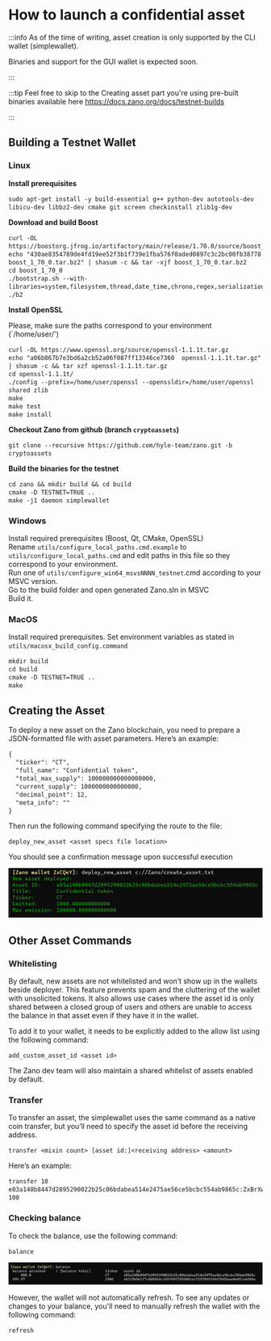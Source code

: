 # How to launch a confidential asset

:::info As of the time of writing, asset creation is only supported by the CLI wallet (simplewallet).

Binaries and support for the GUI wallet is expected soon.

:::

:::tip Feel free to skip to the Creating asset part you're using pre-built binaries available here https://docs.zano.org/docs/testnet-builds

:::

## Building a Testnet Wallet

### Linux

**Install prerequisites**

```
sudo apt-get install -y build-essential g++ python-dev autotools-dev libicu-dev libbz2-dev cmake git screen checkinstall zlib1g-dev
```

**Download and build Boost**

```
curl -OL https://boostorg.jfrog.io/artifactory/main/release/1.70.0/source/boost_1_70_0.tar.bz2
echo "430ae8354789de4fd19ee52f3b1f739e1fba576f0aded0897c3c2bc00fb38778  boost_1_70_0.tar.bz2" | shasum -c && tar -xjf boost_1_70_0.tar.bz2
cd boost_1_70_0
./bootstrap.sh --with-libraries=system,filesystem,thread,date_time,chrono,regex,serialization,atomic,program_options,locale,timer,log
./b2
```

**Install OpenSSL**

Please, make sure the paths correspond to your environment (`/home/user/')

```
curl -OL https://www.openssl.org/source/openssl-1.1.1t.tar.gz
echo "a06b067b7e3bd6a2cb52a06f087ff13346ce7360  openssl-1.1.1t.tar.gz" | shasum -c && tar xzf openssl-1.1.1t.tar.gz 
cd openssl-1.1.1t/
./config --prefix=/home/user/openssl --openssldir=/home/user/openssl shared zlib
make
make test
make install
```

**Checkout Zano from github (branch `cryptoassets`)**

```
git clone --recursive https://github.com/hyle-team/zano.git -b cryptoassets
```

**Build the binaries for the testnet**

```
cd zano && mkdir build && cd build
cmake -D TESTNET=TRUE ..
make -j1 daemon simplewallet
```

### Windows

Install required prerequisites (Boost, Qt, CMake, OpenSSL)<br/>
Rename `utils/configure_local_paths.cmd.example` to `utils/configure_local_paths.cmd` and edit paths in this file so they correspond to your environment.<br/>
Run one of `utils/configure_win64_msvsNNNN_testnet`.cmd according to your MSVC version.<br/>
Go to the build folder and open generated Zano.sln in MSVC<br/>
Build it.<br/>

### MacOS

Install required prerequisites.
Set environment variables as stated in `utils/macosx_build_config.command`

```
mkdir build
cd build
cmake -D TESTNET=TRUE ..
make
```

## Creating the Asset

To deploy a new asset on the Zano blockchain, you need to prepare a JSON-formatted file with asset parameters. Here’s an example:

```
{
  "ticker": "CT",
  "full_name": "Confidential token",
  "total_max_supply": 100000000000000000,
  "current_supply": 1000000000000000,
  "decimal_point": 12,
  "meta_info": ""
}
```

Then run the following command specifying the route to the file:

```
deploy_new_asset <asset specs file location>
```

You should see a confirmation message upon successful execution

![alt launch-asset-confirmation-message](../../../static/img/build/testnet-resources/how-to-launch-confidential-asset/launch-asset-confirmation-message.png "launch-asset-confirmation-message")



## Other Asset Commands

### Whitelisting

By default, new assets are not whitelisted and won’t show up in the wallets beside deployer. This feature prevents spam and the cluttering of the wallet with unsolicited tokens. It also allows use cases where the asset id is only shared between a closed group of users and others are unable to access the balance in that asset even if they have it in the wallet.

To add it to your wallet, it needs to be explicitly added to the allow list using the following command:

```
add_custom_asset_id <asset id>
```

The Zano dev team will also maintain a shared whitelist of assets enabled by default.

### Transfer

To transfer an asset, the simplewallet uses the same command as a native coin transfer, but you’ll need to specify the asset id before the receiving address.

```
transfer <mixin count> [asset id:]<receiving address> <amount>
```

Here’s an example:

```
transfer 10 e03a140b8447d2895290022b25c06bdabea514e2475ae56ce5bcbc554ab9865c:ZxBrXwuFw9MPCgS9tmgfhu6mrCq21GEjKgEUEtEQtF8ccPiXTxLaMtqKPJHPXVzBq5e4YatGCrR8v9tBf4Fbv5F32YWQUwCVN 100
```

### Checking balance

To check the balance, use the following command:

```
balance
```

![alt lauch-asset-check-balance](../../../static/img/build/testnet-resources/how-to-launch-confidential-asset/lauch-asset-check-balance.png "lauch-asset-check-balance")

However, the wallet will not automatically refresh. To see any updates or changes to your balance, you'll need to manually refresh the wallet with the following command:

```
refresh
```
